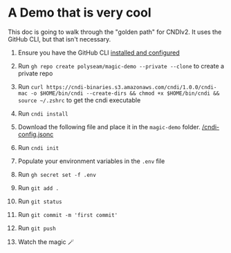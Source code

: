 # A Demo that is very cool

This doc is going to walk through the "golden path" for CNDIv2. It uses the GitHub CLI, but that isn't necessary.

1. Ensure you have the GitHub CLI [installed and configured](https://docs.github.com/en/github-cli/github-cli/quickstart)

2. Run `gh repo create polyseam/magic-demo --private --clone` to create a private repo

3. Run `curl https://cndi-binaries.s3.amazonaws.com/cndi/1.0.0/cndi-mac -o $HOME/bin/cndi --create-dirs && chmod +x $HOME/bin/cndi && source ~/.zshrc` to get the cndi executable

4. Run `cndi install`

5. Download the following file and place it in the `magic-demo` folder. [/cndi-config.jsonc](/cndi-config.jsonc)

6. Run `cndi init`

7. Populate your environment variables in the `.env` file

8. Run `gh secret set -f .env`

9. Run `git add .`

10. Run `git status`

11. Run `git commit -m 'first commit'`

12. Run `git push`

13. Watch the magic 🪄